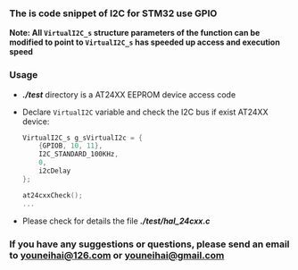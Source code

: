 ### The is code snippet of I2C for STM32 use GPIO

**Note: All `VirtualI2C_s` structure parameters of the function can be modified to point to `VirtualI2C_s` has speeded up access and execution speed**

### Usage
- ***./test*** directory is a AT24XX EEPROM device access code

- Declare `VirtualI2C` variable and check the I2C bus if exist AT24XX device:
	```C
	VirtualI2C_s g_sVirtualI2c = {
		{GPIOB, 10, 11},
		I2C_STANDARD_100KHz,
		0,
		i2cDelay
	};

	at24cxxCheck();
	...
	```

- Please check for details the file ***./test/hal_24cxx.c***

### If you have any suggestions or questions, please send an email to youneihai@126.com or youneihai@gmail.com